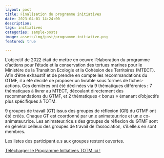 ```yaml
---
layout: post
title: Finalisation du programme initiatives
date: 2023-04-01 14:24:00
description: 
tags: initiatives
categories: sample-posts
image: assets/img/post/programme-initiative.png
featured: true

---
```



L’objectif de 2022 était de mettre en oeuvre l’élaboration du programme d’actions pour l’étude et la conservation des tortues marines pour le Ministère de la Transition Ecologie et la Cohésion des Territoires (MTECT). Afin d’être exhaustif et de prendre en compte les recommandations du GTMF, il a été décidé de proposer un livrable sous formes de fiches-actions. Ces dernières ont été  déclinées via 9 thématiques différentes : 7 thématiques à livrer au MTECT, découlant directement des recommandations du GTMF, et 2 thématiques « bonus » émanant d’objectifs plus spécifiques à TOTM.

9 groupes de travail (GT) issus des groupes de réflexion (GR) du GTMF ont été créés. Chaque GT est coordonné par un.e animateur.rice et un.e co-animateur.rice. Les animateur.rice.s des groupes de réflexion du GTMF sont en général celleux des groupes de travail de l’association, s’il.elle.s en sont membres.

Les listes des participant.e.s aux groupes restent ouvertes.

<a href="{{ 'assets/pdf/Initiatives_TOTM_21_12_2022.pdf' | relative_url }}" target="_blank" rel="noopener noreferrer">Télécharger le Programme Initiatives TOTM ici !</a>






